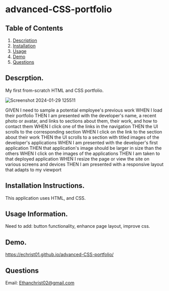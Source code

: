 # advanced-CSS-portfolio
## Table of Contents

1. [Description](https://github.com/EChrist01/advanced-CSS-portfolio/blob/main/README.md#descrption)
2. [Installation](https://github.com/EChrist01/advanced-CSS-portfolio/blob/main/README.md#installation-instructions)
3. [Usage](https://github.com/EChrist01/advanced-CSS-portfolio/blob/main/README.md#usage-information)
4. [Demo](https://github.com/EChrist01/advanced-CSS-portfolio/blob/main/README.md#link-to-deployed-site)
5. [Questions](https://github.com/EChrist01/advanced-CSS-portfolio/blob/main/README.md#questions)

## Descrption.
My first from-scratch HTML and CSS portfolio.

![Screenshot 2024-01-29 125511](https://github.com/EChrist01/advanced-CSS-portfolio/assets/146894896/46858a93-06e8-4fc4-9394-999248d87ff3)

GIVEN I need to sample a potential employee's previous work
WHEN I load their portfolio
THEN I am presented with the developer's name, a recent photo or avatar, and links to sections about them, their work, and how to contact them
WHEN I click one of the links in the navigation
THEN the UI scrolls to the corresponding section
WHEN I click on the link to the section about their work
THEN the UI scrolls to a section with titled images of the developer's applications
WHEN I am presented with the developer's first application
THEN that application's image should be larger in size than the others
WHEN I click on the images of the applications
THEN I am taken to that deployed application
WHEN I resize the page or view the site on various screens and devices
THEN I am presented with a responsive layout that adapts to my viewport

## Installation Instructions.
This application uses HTML, and CSS.

## Usage Information.
Need to add: 
button functionality,
enhance page layout,
improve css.

## Demo.
https://echrist01.github.io/advanced-CSS-portfolio/

## Questions 
Email: Ethanchrist02@gmail.com
